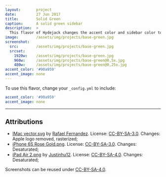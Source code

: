 ```yaml
---
layout:       project
date:         27 Jun 2017
title:        Solid Green
caption:      A solid green sidebar
description:  >
  This flavor of Hydejack changes the accent color and sidebar color to the same green as the "0b"-theme of the original Hyde Jekyll theme.
image:        /assets/img/projects/base-green.jpg
screenshot:
  src:        /assets/img/projects/base-green.jpg
  srcset:
    1920w:    /assets/img/projects/base-green.jpg
    960w:     /assets/img/projects/base-green@0,5x.jpg
    480w:     /assets/img/projects/base-green@0,25x.jpg
accent_color: '#90a959'
accent_image: none
---
```


To use this flavor, change your `_config.yml` to include:

~~~yml
accent_color: '#90a959'
accent_image: none
~~~

***

## Attributions
* [IMac vector.svg](https://commons.wikimedia.org/wiki/File:IMac_vector.svg)
  by [Rafael Fernandez](https://commons.wikimedia.org/wiki/User:TheGoldenBox).
  License: [CC-BY-SA-3.0]. Changes: Apple logo removed, rasterized;
* [iPhone 6S Rose Gold.png](https://commons.wikimedia.org/wiki/File:IPhone_6S_Rose_Gold.png).
  License: [CC-BY-SA-3.0]. Changes: Desaturated;
* [iPad Air 2.png](https://commons.wikimedia.org/wiki/File:IPad_Air_2.png)
  by [Justinhu12](https://commons.wikimedia.org/wiki/User:Justinhu12).
  License: [CC-BY-SA-4.0]. Changes: Desaturated;

Screenshots can be reused under [CC-BY-SA-4.0].

[CC-BY-SA-4.0]: https://creativecommons.org/licenses/by-sa/4.0/
[CC-BY-SA-3.0]: https://creativecommons.org/licenses/by-sa/3.0/
